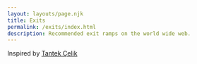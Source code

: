 ```yaml
---
layout: layouts/page.njk
title: Exits
permalink: /exits/index.html
description: Recommended exit ramps on the world wide web.
---
```


<p class="">Inspired by <a href="http://tantek.com/exits.html">Tantek &Ccedil;elik</a></p>
